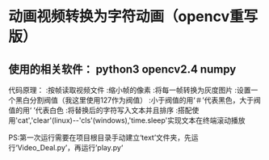 动画视频转换为字符动画（opencv重写版）
========
使用的相关软件：
python3
opencv2.4
numpy
--------
代码原理：
:按帧读取视频文件
:缩小帧的像素
:将每一帧转换为灰度图片
:设置一个黑白分割阀值（我这里使用127作为阀值）
:小于阀值的用‘＃’代表黑色，大于阀值的用‘ ’代表白色
:将替换后的字符写入文本并且排序
:搭配使用'cat','clear'(linux)--'cls'(windows),'time.sleep'实现文本在终端滚动播放


PS:第一次运行需要在项目根目录手动建立‘text’文件夹，先运行‘Video_Deal.py’，再运行’play.py‘
